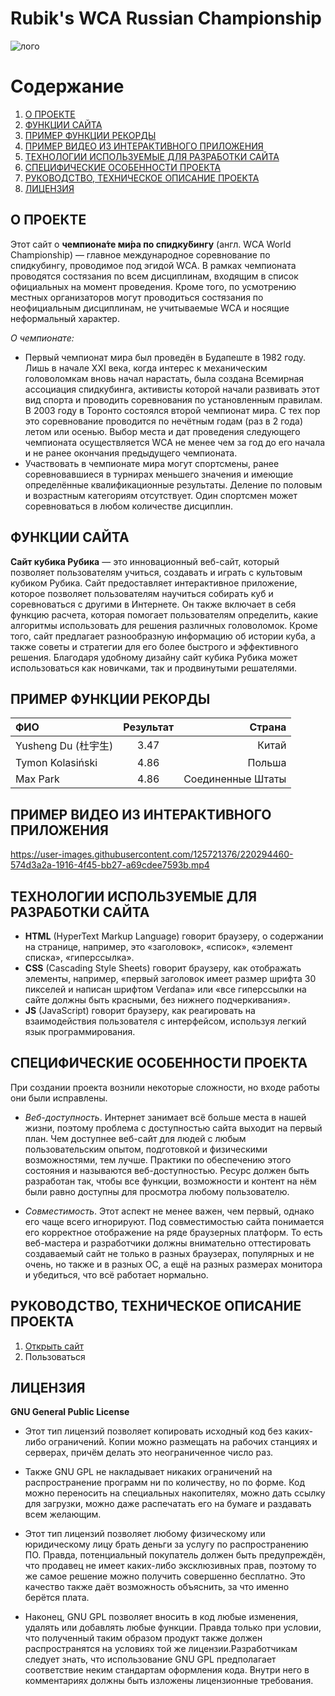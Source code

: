 <!-- Название проекта -->
# Rubik's WCA Russian Championship

![лого](https://www.worldcubeassociation.org/files/WCALogo3D.png)

# Cодержание
1. [О ПРОЕКТЕ](#1)
2. [ФУНКЦИИ САЙТА](#2)
3. [ПРИМЕР ФУНКЦИИ РЕКОРДЫ](#3)
4. [ПРИМЕР ВИДЕО ИЗ ИНТЕРАКТИВНОГО ПРИЛОЖЕНИЯ](#4)
5. [ТЕХНОЛОГИИ ИСПОЛЬЗУЕМЫЕ ДЛЯ РАЗРАБОТКИ САЙТА](#5)
6. [СПЕЦИФИЧЕСКИЕ ОСОБЕННОСТИ ПРОЕКТА](#6)
7. [РУКОВОДСТВО, ТЕХНИЧЕСКОЕ ОПИСАНИЕ ПРОЕКТА](#7)
8. [ЛИЦЕНЗИЯ](#8)


<!-- О ПРОЕКТЕ -->
## О ПРОЕКТЕ <a name="1"></a>

Этот сайт о __чемпиона́те ми́ра по спидку́бингу__ (англ. WCA World Championship) — главное международное соревнование по спидкубингу, проводимое под эгидой WCA. В рамках чемпионата проводятся состязания по всем дисциплинам, входящим в список официальных на момент проведения. Кроме того, по усмотрению местных организаторов могут проводиться состязания по неофициальным дисциплинам, не учитываемые WCA и носящие неформальный характер.

_О чемпионате:_ 
* Первый чемпионат мира был проведён в Будапеште в 1982 году. Лишь в начале XXI века, когда интерес к механическим головоломкам вновь начал нарастать, была создана Всемирная ассоциация спидкубинга, активисты которой начали развивать этот вид спорта и проводить соревнования по установленным правилам. В 2003 году в Торонто состоялся второй чемпионат мира. С тех пор это соревнование проводится по нечётным годам (раз в 2 года) летом или осенью. Выбор места и дат проведения следующего чемпионата осуществляется WCA не менее чем за год до его начала и не ранее окончания предыдущего чемпионата.
* Участвовать в чемпионате мира могут спортсмены, ранее соревновавшиеся в турнирах меньшего значения и имеющие определённые квалификационные результаты. Деление по половым и возрастным категориям отсутствует. Один спортсмен может соревноваться в любом количестве дисциплин.

<!-- ФУНКЦИИ САЙТА -->
## ФУНКЦИИ САЙТА <a name="2"></a>
__Сайт кубика Рубика__ — это инновационный веб-сайт, который позволяет пользователям учиться, создавать и играть с культовым кубиком Рубика. Сайт предоставляет интерактивное приложение, которое позволяет пользователям научиться собирать куб и соревноваться с другими в Интернете. Он также включает в себя функцию расчета, которая помогает пользователям определить, какие алгоритмы использовать для решения различных головоломок. Кроме того, сайт предлагает разнообразную информацию об истории куба, а также советы и стратегии для его более быстрого и эффективного решения. Благодаря удобному дизайну сайт кубика Рубика может использоваться как новичками, так и продвинутыми решателями.

<!-- Пример функции сайта -->
## ПРИМЕР ФУНКЦИИ РЕКОРДЫ <a name="3"></a>

ФИО    | Результат | Страна
:----   |:----------:|-------:
Yusheng Du (杜宇生)	 |     3.47      |  Китай
Tymon Kolasiński   |     4.86      |  Польша
Max Park |     4.86      |  Соединенные Штаты

<!-- Пример видео из интерактивного приложения -->
## ПРИМЕР ВИДЕО ИЗ ИНТЕРАКТИВНОГО ПРИЛОЖЕНИЯ <a name="4"></a>
https://user-images.githubusercontent.com/125721376/220294460-574d3a2a-1916-4f45-bb27-a69cdee7593b.mp4

<!-- ТЕХНОЛОГИИ В ПРОЕКТЕ  -->
## ТЕХНОЛОГИИ ИСПОЛЬЗУЕМЫЕ ДЛЯ РАЗРАБОТКИ САЙТА <a name="5"></a>

* __HTML__ (HyperText Markup Language) говорит браузеру, о содержании на странице, например, это «заголовок», «список», «элемент списка», «гиперссылка».
* __CSS__ (Cascading Style Sheets) говорит браузеру, как отображать элементы, например, «первый заголовок имеет размер шрифта 30 пикселей и написан шрифтом Verdana» или «все гиперссылки на сайте должны быть красными, без нижнего подчеркивания».
* __JS__ (JavaScript) говорит браузеру, как реагировать на взаимодействия пользователя с интерфейсом, используя легкий язык программирования.

<!-- СПЕЦИФИЧЕСКИЕ ОСОБЕННОСТИ ПРОЕКТА  -->
## СПЕЦИФИЧЕСКИЕ ОСОБЕННОСТИ ПРОЕКТА <a name="6"></a>
При создании проекта вознили некоторые сложности, но входе работы они были исправлены.

* _Веб-доступность_. Интернет занимает всё больше места в нашей жизни, поэтому проблема с доступностью сайта выходит на первый план. Чем доступнее веб-сайт для людей с любым пользовательским опытом, подготовкой и физическими возможностями, тем лучше. Практики по обеспечению этого состояния и называются веб-доступностью. Ресурс должен быть разработан так, чтобы все функции, возможности и контент на нём были равно доступны для просмотра любому пользователю. 

* _Совместимость_. Этот аспект не менее важен, чем первый, однако его чаще всего игнорируют. Под совместимостью сайта понимается его корректное отображение на ряде браузерных платформ. То есть веб-мастера и разработчики должны внимательно оттестировать создаваемый сайт не только в разных браузерах, популярных и не очень, но также и в разных ОС, а ещё на разных размерах монитора и убедиться, что всё работает нормально.

<!-- РУКОВОДСТВО, ТЕХНИЧЕСКОЕ ОПИСАНИЕ ПРОЕКТА   -->
## РУКОВОДСТВО, ТЕХНИЧЕСКОЕ ОПИСАНИЕ ПРОЕКТА <a name="7"></a>
1) [Открыть сайт](https://www.worldcubeassociation.org/) 
2) Пользоваться

<!-- ЛИЦЕНЗИЯ   -->
## ЛИЦЕНЗИЯ <a name="8"></a>

__GNU General Public License__

* Этот тип лицензий позволяет копировать исходный код без каких-либо ограничений. Копии можно размещать на рабочих станциях и серверах, причём делать это неограниченное число раз.

* Также GNU GPL не накладывает никаких ограничений на распространение программ ни по количеству, но по форме. Код можно переносить на специальных накопителях, можно дать ссылку для загрузки, можно даже распечатать его на бумаге и раздавать всем желающим.

* Этот тип лицензий позволяет любому физическому или юридическому лицу брать деньги за услугу по распространению ПО. Правда, потенциальный покупатель должен быть предупреждён, что продавец не имеет каких-либо эксклюзивных прав, поэтому то же самое решение можно получить совершенно бесплатно. Это качество также даёт возможность объяснить, за что именно берётся плата.

* Наконец, GNU GPL позволяет вносить в код любые изменения, удалять или добавлять любые функции. Правда только при условии, что полученный таким образом продукт также должен распространятся на условиях той же лицензии.Разработчикам следует знать, что использование GNU GPL предполагает соответствие неким стандартам оформления кода. Внутри него в комментариях должны быть изложены лицензионные требования.


